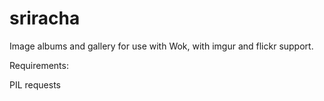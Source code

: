 sriracha
========

Image albums and gallery for use with Wok, with imgur and flickr support.

Requirements:

PIL
requests
